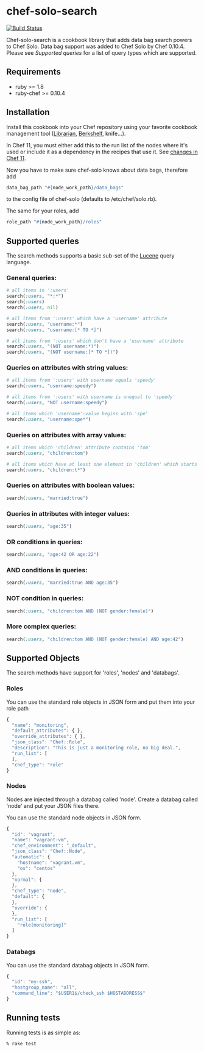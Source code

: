 # chef-solo-search

[![Build Status](https://travis-ci.org/edelight/chef-solo-search.png?branch=master)](https://travis-ci.org/edelight/chef-solo-search)

Chef-solo-search is a cookbook library that adds data bag search powers
to Chef Solo. Data bag support was added to Chef Solo by Chef 0.10.4.
Please see *Supported queries* for a list of query types which are supported.

## Requirements

* ruby >= 1.8
* ruby-chef >= 0.10.4

## Installation

Install this cookbook into your Chef repository using your favorite cookbook
management tool ([Librarian][], [Berkshelf][], knife...).

In Chef 11, you must either add this to the run list of the nodes where it's
used or include it as a dependency in the recipes that use it. See [changes in
Chef 11][].

Now you have to make sure chef-solo knows about data bags, therefore add

```ruby
data_bag_path "#{node_work_path}/data_bags"
```

to the config file of chef-solo (defaults to /etc/chef/solo.rb).

The same for your roles, add

```ruby
role_path "#{node_work_path}/roles"
```

## Supported queries

The search methods supports a basic sub-set of the [Lucene][] query language.

### General queries:

```ruby
# all items in ':users'
search(:users, "*:*")
search(:users)
search(:users, nil)

# all items from ':users' which have a 'username' attribute
search(:users, "username:*")
search(:users, "username:[* TO *]")

# all items from ':users' which don't have a 'username' attribute
search(:users, "(NOT username:*)")
search(:users, "(NOT username:[* TO *])")
```

### Queries on attributes with string values:

```ruby
# all items from ':users' with username equals 'speedy'
search(:users, "username:speedy")

# all items from ':users' with username is unequal to 'speedy'
search(:users, "NOT username:speedy")

# all items which 'username'-value begins with 'spe'
search(:users, "username:spe*")
```

### Queries on attributes with array values:

```ruby
# all items which 'children' attribute contains 'tom'
search(:users, "children:tom")

# all items which have at least one element in 'children' which starts with 't'
search(:users, "children:t*")
```

### Queries on attributes with boolean values:

```ruby
search(:users, "married:true")
```

### Queries in attributes with integer values:

```ruby
search(:users, "age:35")
```

### OR conditions in queries:

```ruby
search(:users, "age:42 OR age:22")
```

### AND conditions in queries:

```ruby
search(:users, "married:true AND age:35")
```

### NOT condition in queries:

```ruby
search(:users, "children:tom AND (NOT gender:female)")
```

### More complex queries:

```ruby
search(:users, "children:tom AND (NOT gender:female) AND age:42")
```


## Supported Objects

The search methods have support for 'roles', 'nodes' and 'databags'.

### Roles

You can use the standard role objects in JSON form and put them into your role path

```javascript
{
  "name": "monitoring",
  "default_attributes": { },
  "override_attributes": { },
  "json_class": "Chef::Role",
  "description": "This is just a monitoring role, no big deal.",
  "run_list": [
  ],
  "chef_type": "role"
}
```


### Nodes

Nodes are injected through a databag called 'node'.  Create a databag called
'node' and put your JSON files there.

You can use the standard node objects in JSON form.

```javascript
{
  "id": "vagrant",
  "name": "vagrant-vm",
  "chef_environment": "_default",
  "json_class": "Chef::Node",
  "automatic": {
    "hostname": "vagrant.vm",
    "os": "centos"
  },
  "normal": {
  },
  "chef_type": "node",
  "default": {
  },
  "override": {
  },
  "run_list": [
    "role[monitoring]"
  ]
}
```

### Databags

You can use the standard databag objects in JSON form.

```javascript
{
  "id": "my-ssh",
  "hostgroup_name": "all",
  "command_line": "$USER1$/check_ssh $HOSTADDRESS$"
}
```

## Running tests

Running tests is as simple as:

```sh
% rake test
```

[Librarian]:https://github.com/applicationsonline/librarian-chef
[Berkshelf]:https://github.com/RiotGames/berkshelf
[changes in Chef 11]:http://docs.opscode.com/breaking_changes_chef_11.html#non-recipe-file-evaluation-includes-dependencies
[Lucene]:http://lucene.apache.org/
